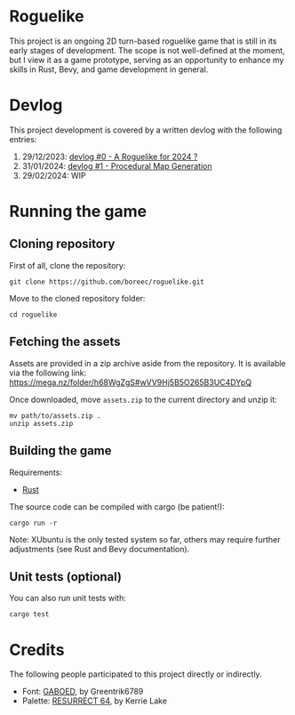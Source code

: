 # Roguelike

This project is an ongoing 2D turn-based roguelike game that is still in its
early stages of development. The scope is not well-defined at the moment, but I
view it as a game prototype, serving as an opportunity to enhance my skills in
Rust, Bevy, and game development in general.

# Devlog

This project development is covered by a written devlog with the following
entries:

1. 29/12/2023: [devlog #0 - A Roguelike for 2024 ?](https://boreec.github.io/posts/devlog-0000/)
2. 31/01/2024: [devlog #1 - Procedural Map Generation](https://boreec.github.io/posts/devlog-0001/)
3. 29/02/2024: WIP

# Running the game

## Cloning repository

First of all, clone the repository:

```console
git clone https://github.com/boreec/roguelike.git
```

Move to the cloned repository folder:

```console
cd roguelike
```

## Fetching the assets

Assets are provided in a zip archive aside from the repository. It is available
via the following link: https://mega.nz/folder/h68WgZgS#wVV9Hj5B5O265B3UC4DYpQ

Once downloaded, move `assets.zip` to the current directory and unzip it:

```console
mv path/to/assets.zip .
unzip assets.zip
```

## Building the game

Requirements:

- [Rust](https://www.rust-lang.org/)

The source code can be compiled with cargo (be patient!):

```console
cargo run -r
```

Note: XUbuntu is the only tested system so far, others may require further
adjustments (see Rust and Bevy documentation).

## Unit tests (optional)

You can also run unit tests with:

```console
cargo test
```

# Credits

The following people participated to this project directly or indirectly.

- Font: [GABOED](https://www.dafont.com/gaboed.font), by Greentrik6789
- Palette: [RESURRECT 64](https://lospec.com/palette-list/resurrect-64), by Kerrie Lake
